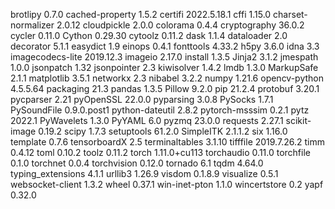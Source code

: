 brotlipy           0.7.0
cached-property    1.5.2
certifi            2022.5.18.1
cffi               1.15.0
charset-normalizer 2.0.12
cloudpickle        2.0.0
colorama           0.4.4
cryptography       36.0.2
cycler             0.11.0
Cython             0.29.30
cytoolz            0.11.2
dask               1.1.4
dataloader         2.0
decorator          5.1.1
easydict           1.9
einops             0.4.1
fonttools          4.33.2
h5py               3.6.0
idna               3.3
imagecodecs-lite   2019.12.3
imageio            2.17.0
install            1.3.5
Jinja2             3.1.2
jmespath           1.0.0
jsonpatch          1.32
jsonpointer        2.3
kiwisolver         1.4.2
lmdb               1.3.0
MarkupSafe         2.1.1
matplotlib         3.5.1
networkx           2.3
nibabel            3.2.2
numpy              1.21.6
opencv-python      4.5.5.64
packaging          21.3
pandas             1.3.5
Pillow             9.2.0
pip                21.2.4
protobuf           3.20.1
pycparser          2.21
pyOpenSSL          22.0.0
pyparsing          3.0.8
PySocks            1.7.1
PySoundFile        0.9.0.post1
python-dateutil    2.8.2
pytorch-msssim     0.2.1
pytz               2022.1
PyWavelets         1.3.0
PyYAML             6.0
pyzmq              23.0.0
requests           2.27.1
scikit-image       0.19.2
scipy              1.7.3
setuptools         61.2.0
SimpleITK          2.1.1.2
six                1.16.0
template           0.7.6
tensorboardX       2.5
terminaltables     3.1.10
tifffile           2019.7.26.2
timm               0.4.12
toml               0.10.2
toolz              0.11.2
torch              1.11.0+cu113
torchaudio         0.11.0
torchfile          0.1.0
torchnet           0.0.4
torchvision        0.12.0
tornado            6.1
tqdm               4.64.0
typing_extensions  4.1.1
urllib3            1.26.9
visdom             0.1.8.9
visualize          0.5.1
websocket-client   1.3.2
wheel              0.37.1
win-inet-pton      1.1.0
wincertstore       0.2
yapf               0.32.0
